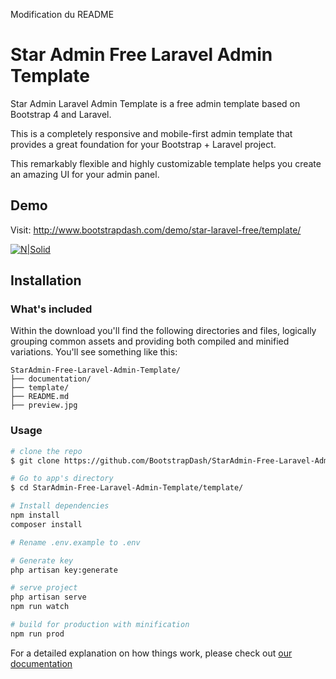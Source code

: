 Modification du README

# Star Admin Free Laravel Admin Template


Star Admin Laravel Admin Template is a free admin template based on Bootstrap 4 and Laravel. 

This is a completely responsive and mobile-first admin template that provides a great foundation for your Bootstrap + Laravel project.

This remarkably flexible and highly customizable template helps you create an amazing UI for your admin panel.

## Demo

Visit: http://www.bootstrapdash.com/demo/star-laravel-free/template/

[![N|Solid](preview.jpg)](http://www.bootstrapdash.com/demo/star-laravel-free/template/)

## Installation

### What's included

Within the download you'll find the following directories and files, logically grouping common assets and providing both compiled and minified variations. You'll see something like this:

```
StarAdmin-Free-Laravel-Admin-Template/
├── documentation/
├── template/
├── README.md
├── preview.jpg

```

### Usage

``` bash
# clone the repo
$ git clone https://github.com/BootstrapDash/StarAdmin-Free-Laravel-Admin-Template.git

# Go to app's directory
$ cd StarAdmin-Free-Laravel-Admin-Template/template/

# Install dependencies
npm install
composer install

# Rename .env.example to .env

# Generate key
php artisan key:generate

# serve project
php artisan serve
npm run watch

# build for production with minification
npm run prod
```

For a detailed explanation on how things work, please check out [our documentation](https://www.bootstrapdash.com/demo/star-laravel-free/documentation/documentation.html)
